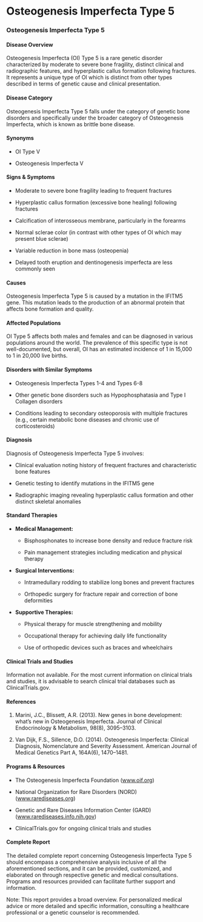 # Osteogenesis Imperfecta Type 5
### Osteogenesis Imperfecta Type 5

#### Disease Overview
Osteogenesis Imperfecta (OI) Type 5 is a rare genetic disorder characterized by moderate to severe bone fragility, distinct clinical and radiographic features, and hyperplastic callus formation following fractures. It represents a unique type of OI which is distinct from other types described in terms of genetic cause and clinical presentation.

#### Disease Category
Osteogenesis Imperfecta Type 5 falls under the category of genetic bone disorders and specifically under the broader category of Osteogenesis Imperfecta, which is known as brittle bone disease.

#### Synonyms
- OI Type V
- Osteogenesis Imperfecta V

#### Signs & Symptoms
- Moderate to severe bone fragility leading to frequent fractures
- Hyperplastic callus formation (excessive bone healing) following fractures
- Calcification of interosseous membrane, particularly in the forearms
- Normal sclerae color (in contrast with other types of OI which may present blue sclerae)
- Variable reduction in bone mass (osteopenia)
- Delayed tooth eruption and dentinogenesis imperfecta are less commonly seen

#### Causes
Osteogenesis Imperfecta Type 5 is caused by a mutation in the IFITM5 gene. This mutation leads to the production of an abnormal protein that affects bone formation and quality. 

#### Affected Populations
OI Type 5 affects both males and females and can be diagnosed in various populations around the world. The prevalence of this specific type is not well-documented, but overall, OI has an estimated incidence of 1 in 15,000 to 1 in 20,000 live births.

#### Disorders with Similar Symptoms
- Osteogenesis Imperfecta Types 1-4 and Types 6-8
- Other genetic bone disorders such as Hypophosphatasia and Type I Collagen disorders
- Conditions leading to secondary osteoporosis with multiple fractures (e.g., certain metabolic bone diseases and chronic use of corticosteroids)

#### Diagnosis
Diagnosis of Osteogenesis Imperfecta Type 5 involves:
- Clinical evaluation noting history of frequent fractures and characteristic bone features
- Genetic testing to identify mutations in the IFITM5 gene
- Radiographic imaging revealing hyperplastic callus formation and other distinct skeletal anomalies

#### Standard Therapies
- **Medical Management:**
  - Bisphosphonates to increase bone density and reduce fracture risk
  - Pain management strategies including medication and physical therapy
- **Surgical Interventions:**
  - Intramedullary rodding to stabilize long bones and prevent fractures
  - Orthopedic surgery for fracture repair and correction of bone deformities
- **Supportive Therapies:**
  - Physical therapy for muscle strengthening and mobility
  - Occupational therapy for achieving daily life functionality
  - Use of orthopedic devices such as braces and wheelchairs

#### Clinical Trials and Studies
Information not available. For the most current information on clinical trials and studies, it is advisable to search clinical trial databases such as ClinicalTrials.gov.

#### References
1. Marini, J.C., Blissett, A.R. (2013). New genes in bone development: what’s new in Osteogenesis Imperfecta. Journal of Clinical Endocrinology & Metabolism, 98(8), 3095–3103.
2. Van Dijk, F.S., Sillence, D.O. (2014). Osteogenesis Imperfecta: Clinical Diagnosis, Nomenclature and Severity Assessment. American Journal of Medical Genetics Part A, 164A(6), 1470–1481.

#### Programs & Resources
- The Osteogenesis Imperfecta Foundation (www.oif.org)
- National Organization for Rare Disorders (NORD) (www.rarediseases.org)
- Genetic and Rare Diseases Information Center (GARD) (www.rarediseases.info.nih.gov)
- ClinicalTrials.gov for ongoing clinical trials and studies

#### Complete Report
The detailed  complete report concerning Osteogenesis Imperfecta Type 5 should encompass a comprehensive analysis inclusive of all the aforementioned sections, and it can be provided, customized, and elaborated on through respective genetic and medical consultations. Programs and resources provided can facilitate further support and information.

Note: This report provides a broad overview. For personalized medical advice or more detailed and specific information, consulting a healthcare professional or a genetic counselor is recommended.

